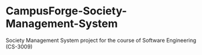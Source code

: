 # CampusForge-Society-Management-System
Society Management System project for the course of Software Engineering (CS-3009)
